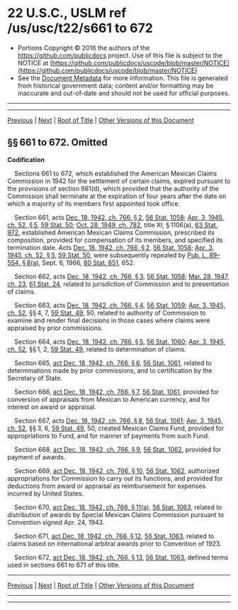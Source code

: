 ---
---

# 22 U.S.C., USLM ref /us/usc/t22/s661 to 672

* Portions Copyright © 2016 the authors of the https://github.com/publicdocs project.
  Use of this file is subject to the NOTICE at [https://github.com/publicdocs/uscode/blob/master/NOTICE](https://github.com/publicdocs/uscode/blob/master/NOTICE)
* See the [Document Metadata](././../../../..//README.md) for more information.
  This file is generated from historical government data; content and/or formatting may be inaccurate and out-of-date and should not be used for official purposes.

----------
----------

[Previous](./../../../..//us/usc/t22/ch12/m__us_usc_t22_ch12.md) | [Next](./../../../..//us/usc/t22/ch13/m__us_usc_t22_ch13.md) | [Root of Title](./../../../../) | [Other Versions of this Document](https://publicdocs.github.io/go/links?ns=uslm&ref=%2Fus%2Fusc%2Ft22%2Fs661+to+672)

## §§ 661 to 672. Omitted

 __Codification__ 

    Sections 661 to 672, which established the American Mexican Claims Commission in 1942 for the settlement of certain claims, expired pursuant to the provisions of section 661(d), which provided that the authority of the Commission shall terminate at the expiration of four years after the date on which a majority of its members first appointed took office.

    Section 661, acts [Dec. 18, 1942, ch. 766, § 2][/us/act/1942-12-18/ch766/s2], [56 Stat. 1058][/us/stat/56/1058]; [Apr. 3, 1945, ch. 52, § 5][/us/act/1945-04-03/ch52/s5], [59 Stat. 50][/us/stat/59/50]; [Oct. 28, 1949, ch. 782][/us/act/1949-10-28/ch782], title XI, § 1106(a), [63 Stat. 972][/us/stat/63/972], established American Mexican Claims Commission, prescribed its composition, provided for compensation of its members, and specified its termination date. Acts [Dec. 18, 1942, ch. 766, § 2][/us/act/1942-12-18/ch766/s2], [56 Stat. 1058][/us/stat/56/1058]; [Apr. 3, 1945, ch. 52, § 5][/us/act/1945-04-03/ch52/s5], [59 Stat. 50][/us/stat/59/50], were subsequently repealed by [Pub. L. 89–554, § 8(a)][/us/pl/89/554/s8/a], Sept. 6, 1966, [80 Stat. 651][/us/stat/80/651], 652.

    Section 662, acts [Dec. 18, 1942, ch. 766, § 3][/us/act/1942-12-18/ch766/s3], [56 Stat. 1058][/us/stat/56/1058]; [Mar. 28, 1947, ch. 23][/us/act/1947-03-28/ch23], [61 Stat. 24][/us/stat/61/24], related to jurisdiction of Commission and to presentation of claims.

    Section 663, acts [Dec. 18, 1942, ch. 766, § 4][/us/act/1942-12-18/ch766/s4], [56 Stat. 1059][/us/stat/56/1059]; [Apr. 3, 1945, ch. 52][/us/act/1945-04-03/ch52], §§ 4, 7, [59 Stat. 49][/us/stat/59/49], 50, related to authority of Commission to examine and render final decisions in those cases where claims were appraised by prior commissions.

    Section 664, acts [Dec. 18, 1942, ch. 766, § 5][/us/act/1942-12-18/ch766/s5], [56 Stat. 1060][/us/stat/56/1060]; [Apr. 3, 1945, ch. 52][/us/act/1945-04-03/ch52], §§ 1, 2, [59 Stat. 49][/us/stat/59/49], related to determination of claims.

    Section 665, [act Dec. 18, 1942, ch. 766, § 6][/us/act/1942-12-18/ch766/s6], [56 Stat. 1061][/us/stat/56/1061], related to determinations made by prior commissions, and to certification by the Secretary of State.

    Section 666, [act Dec. 18, 1942, ch. 766, § 7][/us/act/1942-12-18/ch766/s7], [56 Stat. 1061][/us/stat/56/1061], provided for conversion of appraisals from Mexican to American currency, and for interest on award or appraisal.

    Section 667, acts [Dec. 18, 1942, ch. 766, § 8][/us/act/1942-12-18/ch766/s8], [56 Stat. 1061][/us/stat/56/1061]; [Apr. 3, 1945, ch. 52][/us/act/1945-04-03/ch52], §§ 3, 6, [59 Stat. 49][/us/stat/59/49], 50, created Mexican Claims Fund, provided for appropriations to Fund, and for manner of payments from such Fund.

    Section 668, [act Dec. 18, 1942, ch. 766, § 9][/us/act/1942-12-18/ch766/s9], [56 Stat. 1062][/us/stat/56/1062], provided for payment of awards.

    Section 669, [act Dec. 18, 1942, ch. 766, § 10][/us/act/1942-12-18/ch766/s10], [56 Stat. 1062][/us/stat/56/1062], authorized appropriations for Commission to carry out its functions, and provided for deductions from award or appraisal as reimbursement for expenses incurred by United States.

    Section 670, [act Dec. 18, 1942, ch. 766, § 11(a)][/us/act/1942-12-18/ch766/s11/a], [56 Stat. 1063][/us/stat/56/1063], related to distribution of awards by Special Mexican Claims Commission pursuant to Convention signed Apr. 24, 1943.

    Section 671, [act Dec. 18, 1942, ch. 766, § 12][/us/act/1942-12-18/ch766/s12], [56 Stat. 1063][/us/stat/56/1063], related to claims based on international arbitral awards prior to Convention of 1923.

    Section 672, [act Dec. 18, 1942, ch. 766, § 13][/us/act/1942-12-18/ch766/s13], [56 Stat. 1063][/us/stat/56/1063], defined terms used in sections 661 to 671 of this title.

----------

[Previous](./../../../..//us/usc/t22/ch12/m__us_usc_t22_ch12.md) | [Next](./../../../..//us/usc/t22/ch13/m__us_usc_t22_ch13.md) | [Root of Title](./../../../../) | [Other Versions of this Document](https://publicdocs.github.io/go/links?ns=uslm&ref=%2Fus%2Fusc%2Ft22%2Fs661+to+672)

----------
----------

[/us/act/1942-12-18/ch766/s2]: https://publicdocs.github.io/go/links?ns=uslm&ref=%2Fus%2Fact%2F1942-12-18%2Fch766%2Fs2
[/us/stat/56/1058]: https://publicdocs.github.io/go/links?ns=uslm&ref=%2Fus%2Fstat%2F56%2F1058
[/us/act/1945-04-03/ch52/s5]: https://publicdocs.github.io/go/links?ns=uslm&ref=%2Fus%2Fact%2F1945-04-03%2Fch52%2Fs5
[/us/stat/59/50]: https://publicdocs.github.io/go/links?ns=uslm&ref=%2Fus%2Fstat%2F59%2F50
[/us/act/1949-10-28/ch782]: https://publicdocs.github.io/go/links?ns=uslm&ref=%2Fus%2Fact%2F1949-10-28%2Fch782
[/us/stat/63/972]: https://publicdocs.github.io/go/links?ns=uslm&ref=%2Fus%2Fstat%2F63%2F972
[/us/act/1942-12-18/ch766/s2]: https://publicdocs.github.io/go/links?ns=uslm&ref=%2Fus%2Fact%2F1942-12-18%2Fch766%2Fs2
[/us/stat/56/1058]: https://publicdocs.github.io/go/links?ns=uslm&ref=%2Fus%2Fstat%2F56%2F1058
[/us/act/1945-04-03/ch52/s5]: https://publicdocs.github.io/go/links?ns=uslm&ref=%2Fus%2Fact%2F1945-04-03%2Fch52%2Fs5
[/us/stat/59/50]: https://publicdocs.github.io/go/links?ns=uslm&ref=%2Fus%2Fstat%2F59%2F50
[/us/pl/89/554/s8/a]: https://publicdocs.github.io/go/links?ns=uslm&ref=%2Fus%2Fpl%2F89%2F554%2Fs8%2Fa
[/us/stat/80/651]: https://publicdocs.github.io/go/links?ns=uslm&ref=%2Fus%2Fstat%2F80%2F651
[/us/act/1942-12-18/ch766/s3]: https://publicdocs.github.io/go/links?ns=uslm&ref=%2Fus%2Fact%2F1942-12-18%2Fch766%2Fs3
[/us/stat/56/1058]: https://publicdocs.github.io/go/links?ns=uslm&ref=%2Fus%2Fstat%2F56%2F1058
[/us/act/1947-03-28/ch23]: https://publicdocs.github.io/go/links?ns=uslm&ref=%2Fus%2Fact%2F1947-03-28%2Fch23
[/us/stat/61/24]: https://publicdocs.github.io/go/links?ns=uslm&ref=%2Fus%2Fstat%2F61%2F24
[/us/act/1942-12-18/ch766/s4]: https://publicdocs.github.io/go/links?ns=uslm&ref=%2Fus%2Fact%2F1942-12-18%2Fch766%2Fs4
[/us/stat/56/1059]: https://publicdocs.github.io/go/links?ns=uslm&ref=%2Fus%2Fstat%2F56%2F1059
[/us/act/1945-04-03/ch52]: https://publicdocs.github.io/go/links?ns=uslm&ref=%2Fus%2Fact%2F1945-04-03%2Fch52
[/us/stat/59/49]: https://publicdocs.github.io/go/links?ns=uslm&ref=%2Fus%2Fstat%2F59%2F49
[/us/act/1942-12-18/ch766/s5]: https://publicdocs.github.io/go/links?ns=uslm&ref=%2Fus%2Fact%2F1942-12-18%2Fch766%2Fs5
[/us/stat/56/1060]: https://publicdocs.github.io/go/links?ns=uslm&ref=%2Fus%2Fstat%2F56%2F1060
[/us/act/1945-04-03/ch52]: https://publicdocs.github.io/go/links?ns=uslm&ref=%2Fus%2Fact%2F1945-04-03%2Fch52
[/us/stat/59/49]: https://publicdocs.github.io/go/links?ns=uslm&ref=%2Fus%2Fstat%2F59%2F49
[/us/act/1942-12-18/ch766/s6]: https://publicdocs.github.io/go/links?ns=uslm&ref=%2Fus%2Fact%2F1942-12-18%2Fch766%2Fs6
[/us/stat/56/1061]: https://publicdocs.github.io/go/links?ns=uslm&ref=%2Fus%2Fstat%2F56%2F1061
[/us/act/1942-12-18/ch766/s7]: https://publicdocs.github.io/go/links?ns=uslm&ref=%2Fus%2Fact%2F1942-12-18%2Fch766%2Fs7
[/us/stat/56/1061]: https://publicdocs.github.io/go/links?ns=uslm&ref=%2Fus%2Fstat%2F56%2F1061
[/us/act/1942-12-18/ch766/s8]: https://publicdocs.github.io/go/links?ns=uslm&ref=%2Fus%2Fact%2F1942-12-18%2Fch766%2Fs8
[/us/stat/56/1061]: https://publicdocs.github.io/go/links?ns=uslm&ref=%2Fus%2Fstat%2F56%2F1061
[/us/act/1945-04-03/ch52]: https://publicdocs.github.io/go/links?ns=uslm&ref=%2Fus%2Fact%2F1945-04-03%2Fch52
[/us/stat/59/49]: https://publicdocs.github.io/go/links?ns=uslm&ref=%2Fus%2Fstat%2F59%2F49
[/us/act/1942-12-18/ch766/s9]: https://publicdocs.github.io/go/links?ns=uslm&ref=%2Fus%2Fact%2F1942-12-18%2Fch766%2Fs9
[/us/stat/56/1062]: https://publicdocs.github.io/go/links?ns=uslm&ref=%2Fus%2Fstat%2F56%2F1062
[/us/act/1942-12-18/ch766/s10]: https://publicdocs.github.io/go/links?ns=uslm&ref=%2Fus%2Fact%2F1942-12-18%2Fch766%2Fs10
[/us/stat/56/1062]: https://publicdocs.github.io/go/links?ns=uslm&ref=%2Fus%2Fstat%2F56%2F1062
[/us/act/1942-12-18/ch766/s11/a]: https://publicdocs.github.io/go/links?ns=uslm&ref=%2Fus%2Fact%2F1942-12-18%2Fch766%2Fs11%2Fa
[/us/stat/56/1063]: https://publicdocs.github.io/go/links?ns=uslm&ref=%2Fus%2Fstat%2F56%2F1063
[/us/act/1942-12-18/ch766/s12]: https://publicdocs.github.io/go/links?ns=uslm&ref=%2Fus%2Fact%2F1942-12-18%2Fch766%2Fs12
[/us/stat/56/1063]: https://publicdocs.github.io/go/links?ns=uslm&ref=%2Fus%2Fstat%2F56%2F1063
[/us/act/1942-12-18/ch766/s13]: https://publicdocs.github.io/go/links?ns=uslm&ref=%2Fus%2Fact%2F1942-12-18%2Fch766%2Fs13
[/us/stat/56/1063]: https://publicdocs.github.io/go/links?ns=uslm&ref=%2Fus%2Fstat%2F56%2F1063


